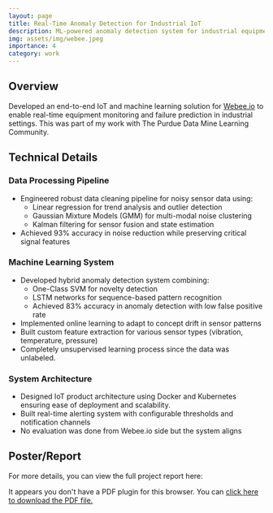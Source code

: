 ```yaml
---
layout: page
title: Real-Time Anomaly Detection for Industrial IoT
description: ML-powered anomaly detection system for industrial equipment
img: assets/img/webee.jpeg
importance: 4
category: work
---
```


## Overview

Developed an end-to-end IoT and machine learning solution for [Webee.io](https://www.webee.io/) to enable real-time equipment monitoring and failure prediction in industrial settings. This was part of my work with The Purdue Data Mine Learning Community.

## Technical Details

### Data Processing Pipeline

- Engineered robust data cleaning pipeline for noisy sensor data using:
  - Linear regression for trend analysis and outlier detection
  - Gaussian Mixture Models (GMM) for multi-modal noise clustering
  - Kalman filtering for sensor fusion and state estimation
- Achieved 93% accuracy in noise reduction while preserving critical signal features

### Machine Learning System

- Developed hybrid anomaly detection system combining:
  - One-Class SVM for novelty detection
  - LSTM networks for sequence-based pattern recognition
  - Achieved 83% accuracy in anomaly detection with low false positive rate
- Implemented online learning to adapt to concept drift in sensor patterns
- Built custom feature extraction for various sensor types (vibration, temperature, pressure)
- Completely unsupervised learning process since the data was unlabeled.

### System Architecture

- Designed IoT product architecture using Docker and Kubernetes ensuring ease of deployment and scalability.
- Built real-time alerting system with configurable thresholds and notification channels
- No evaluation was done from Webee.io side but the system aligns

## Poster/Report

For more details, you can view the full project report here:

<object data="{{ site.baseurl }}/assets/pdf/webee_report.pdf" type="application/pdf" width="100%" height="600px">
    <p>It appears you don't have a PDF plugin for this browser.
    You can <a href="{{ site.baseurl }}/assets/pdf/webee_report.pdf">click here to download the PDF file.</a></p>
</object>
